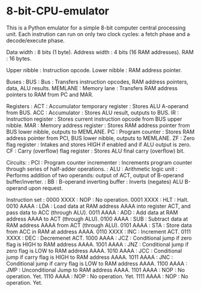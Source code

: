 # 8-bit-CPU-emulator

This is a Python emulator for a simple 8-bit computer central processing unit.
Each instrution can run on only two clock cycles: a fetch phase and a decode/execute phase.

Data width      : 8 bits (1 byte).
Address width   : 4 bits (16 RAM addresses).
RAM             : 16 bytes.

Upper nibble    : Instruction opcode.
Lower nibble    : RAM address pointer.

Buses           : BUS      : Bus         : Transfers instruction opcodes, RAM address pointers, data, ALU results.
                  MEMLANE  : Memory lane : Transfers RAM address pointers to RAM from PC and MAR.

Registers       : ACT : Accumulator temporary register : Stores ALU A-operand from BUS.
                  ACC : Accumulator                    : Stores ALU result, outputs to BUS.
                  IR  : Instruction register           : Stores current instruction opcode from BUS upper nibble.
                  MAR : Memory address register        : Stores RAM address pointer from BUS lower nibble, outputs to MEMLANE.
                  PC  : Program counter                : Stores RAM address pointer from PCI, BUS lower nibble, outputs to MEMLANE.
                  ZF  : Zero flag register             : Intakes and stores HIGH if enabled and if ALU output is zero.
                  CF  : Carry (overflow) flag register : Stores ALU final carry (overflow) bit.

Circuits:       : PCI : Program counter incrementer    : Increments program counter through series of half-adder operations.
                : ALU : Arithmetic logic unit          : Performs addition of two operands: output of ACT, output of B-operand buffer/inverter.
                : BB  : B-operand inverting buffer     : Inverts (negates) ALU B-operand upon request.

Instruction set :
                  0000 XXXX : NOP : No operation.
                  0001 XXXX : HLT : Halt.
                  0010 AAAA : LDA : Load data at RAM address AAAA into register ACT, and pass data to ACC (through ALU).
                  0011 AAAA : ADD : Add data at RAM address AAAA to ACT (through ALU).
                  0100 AAAA : SUB : Subtract data at RAM address AAAA from ACT (through ALU).
                  0101 AAAA : STA : Store data from ACC in RAM at address AAAA.
                  0110 XXXX : INC : Increment ACT.
                  0111 XXXX : DEC : Decremenet ACT.
                  1000 AAAA : JCZ : Conditional jump if zero flag is HIGH to RAM address AAAA.
                  1001 AAAA : JNZ : Conditional jump if zero flag is LOW to RAM address AAAA.
                  1010 AAAA : JCC : Conditional jump if carry flag is HIGH to RAM address AAAA.
                  1011 AAAA : JNC : Conditional jump if carry flag is LOW to RAM address AAAA.
                  1100 AAAA : JMP : Unconditional Jump to RAM address AAAA.
                  1101 AAAA : NOP : No operation. Yet.
                  1110 AAAA : NOP : No operation. Yet.
                  1111 AAAA : NOP : No operation. Yet.
